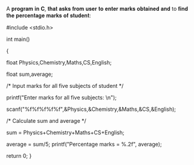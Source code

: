
A 𝐩𝐫𝐨𝐠𝐫𝐚𝐦 𝐢𝐧 𝐂, 𝐭𝐡𝐚𝐭 𝐚𝐬𝐤𝐬 𝐟𝐫𝐨𝐦 𝐮𝐬𝐞𝐫 𝐭𝐨 𝐞𝐧𝐭𝐞𝐫 𝐦𝐚𝐫𝐤𝐬 𝐨𝐛𝐭𝐚𝐢𝐧𝐞𝐝 𝐚𝐧𝐝 to 𝐟𝐢𝐧𝐝 𝐭𝐡𝐞 𝐩𝐞𝐫𝐜𝐞𝐧𝐭𝐚𝐠𝐞 𝐦𝐚𝐫𝐤𝐬 𝐨𝐟 𝐬𝐭𝐮𝐝𝐞𝐧𝐭:

#include <stdio.h>

int main()

{

float Physics,Chemistry,Maths,CS,English;

float sum,average;

/* Input marks for all five subjects of student */

printf("Enter marks for all five subjects: \n");

scanf("%f%f%f%f%f",&Physics,&Chemistry,&Maths,&CS,&English);

/* Calculate sum and average */

sum = Physics+Chemistry+Maths+CS+English;

average = sum/5;
printf("Percentage marks = %.2f", average);

return 0;
}

